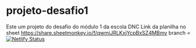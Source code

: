# projeto-desafio1
Este um projeto do desafio do módulo 1 da escola DNC
Link da planilha no sheet https://share.sheetmonkey.io/f/qwmiJRLKxjYcpBxSZ4MBmy
branch = [![Netlify Status](https://api.netlify.com/api/v1/badges/52ade533-9652-4378-a283-f12b9a2884d9/deploy-status)](https://app.netlify.com/sites/projetodesafio1-dnc/deploys)
